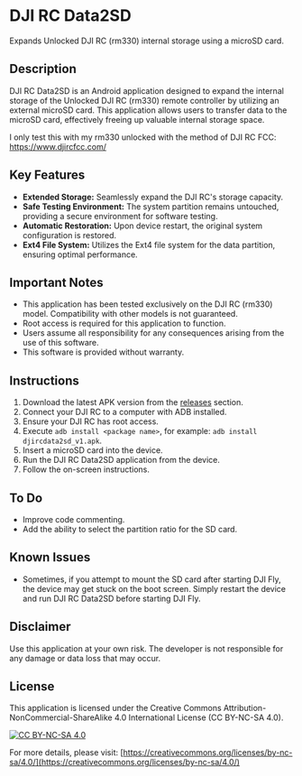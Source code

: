 # DJI RC Data2SD

Expands Unlocked DJI RC (rm330) internal storage using a microSD card. 

## Description

DJI RC Data2SD is an Android application designed to expand the internal storage of the Unlocked DJI RC (rm330) remote controller by utilizing an external microSD card. This application allows users to transfer data to the microSD card, effectively freeing up valuable internal storage space.

I only test this with my rm330 unlocked with the method of DJI RC FCC: https://www.djircfcc.com/

## Key Features

* **Extended Storage:** Seamlessly expand the DJI RC's storage capacity.
* **Safe Testing Environment:** The system partition remains untouched, providing a secure environment for software testing.
* **Automatic Restoration:** Upon device restart, the original system configuration is restored.
* **Ext4 File System:** Utilizes the Ext4 file system for the data partition, ensuring optimal performance.

## Important Notes

* This application has been tested exclusively on the DJI RC (rm330) model. Compatibility with other models is not guaranteed.
* Root access is required for this application to function.
* Users assume all responsibility for any consequences arising from the use of this software.
* This software is provided without warranty.

## Instructions

1.  Download the latest APK version from the [releases](https://github.com/gokuhs/Dji-RC-Data2SD//releases) section.
2.  Connect your DJI RC to a computer with ADB installed.
3.  Ensure your DJI RC has root access.
4.  Execute `adb install <package name>`, for example: `adb install djircdata2sd_v1.apk`.
5.  Insert a microSD card into the device.
6.  Run the DJI RC Data2SD application from the device.
7.  Follow the on-screen instructions.

## To Do

* Improve code commenting.
* Add the ability to select the partition ratio for the SD card.

## Known Issues

* Sometimes, if you attempt to mount the SD card after starting DJI Fly, the device may get stuck on the boot screen. Simply restart the device and run DJI RC Data2SD before starting DJI Fly.

## Disclaimer

Use this application at your own risk. The developer is not responsible for any damage or data loss that may occur.

## License

This application is licensed under the Creative Commons Attribution-NonCommercial-ShareAlike 4.0 International License (CC BY-NC-SA 4.0).

[![CC BY-NC-SA 4.0](https://licensebuttons.net/l/by-nc-sa/4.0/88x31.png)](https://creativecommons.org/licenses/by-nc-sa/4.0/)

For more details, please visit: [https://creativecommons.org/licenses/by-nc-sa/4.0/](https://creativecommons.org/licenses/by-nc-sa/4.0/)
